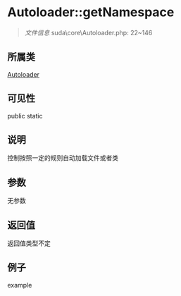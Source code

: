 # Autoloader::getNamespace

> *文件信息* suda\core\Autoloader.php: 22~146
## 所属类 

[Autoloader](../Autoloader.md)

## 可见性

  public  static
## 说明

控制按照一定的规则自动加载文件或者类

## 参数

无参数

## 返回值
返回值类型不定

## 例子

example